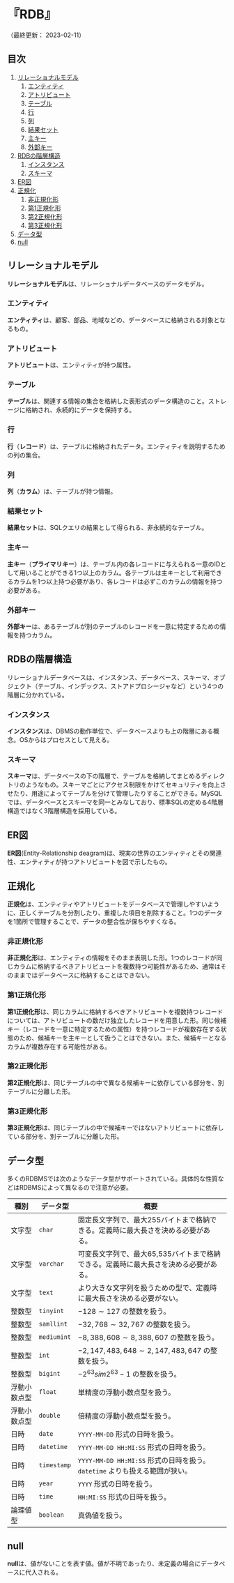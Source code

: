 # 『RDB』

（最終更新： 2023-02-11）


## 目次

1. [リレーショナルモデル](#リレーショナルモデル)
	1. [エンティティ](#エンティティ)
	1. [アトリビュート](#アトリビュート)
	1. [テーブル](#テーブル)
	1. [行](#行)
	1. [列](#列)
	1. [結果セット](#結果セット)
	1. [主キー](#主キー)
	1. [外部キー](#外部キー)
1. [RDBの階層構造](#rdbの階層構造)
	1. [インスタンス](#インスタンス)
	1. [スキーマ](#スキーマ)
1. [ER図](#er図)
1. [正規化](#正規化)
	1. [非正規化形](#非正規化形)
	1. [第1正規化形](#第1正規化形)
	1. [第2正規化形](#第2正規化形)
	1. [第3正規化形](#第3正規化形)
1. [データ型](#データ型)
1. [null](#null)


## リレーショナルモデル

**リレーショナルモデル**は、リレーショナルデータベースのデータモデル。

### エンティティ

**エンティティ**は、顧客、部品、地域などの、データベースに格納される対象となるもの。

### アトリビュート

**アトリビュート**は、エンティティが持つ属性。

### テーブル

**テーブル**は、関連する情報の集合を格納した表形式のデータ構造のこと。ストレージに格納され、永続的にデータを保持する。

### 行

**行**（**レコード**）は、テーブルに格納されたデータ。エンティティを説明するための列の集合。

### 列

**列**（**カラム**）は、テーブルが持つ情報。

### 結果セット

**結果セット**は、SQLクエリの結果として得られる、非永続的なテーブル。

### 主キー

**主キー**（**プライマリキー**）は、テーブル内の各レコードに与えられる一意のIDとして用いることができる1つ以上のカラム。各テーブルは主キーとして利用できるカラムを1つ以上持つ必要があり、各レコードは必ずこのカラムの情報を持つ必要がある。

### 外部キー

**外部キー**は、あるテーブルが別のテーブルのレコードを一意に特定するための情報を持つカラム。


## RDBの階層構造

リレーショナルデータベースは、インスタンス、データベース、スキーマ、オブジェクト（テーブル、インデックス、ストアドプロシージャなど）という4つの階層に分かれている。

### インスタンス

**インスタンス**は、DBMSの動作単位で、データベースよりも上の階層にある概念。OSからはプロセスとして見える。

### スキーマ

**スキーマ**は、データベースの下の階層で、テーブルを格納してまとめるディレクトリのようなもの。スキーマごとにアクセス制限をかけてセキュリティを向上させたり、用途によってテーブルを分けて管理したりすることができる。MySQLでは、データベースとスキーマを同一とみなしており、標準SQLの定める4階層構造ではなく3階層構造を採用している。


## ER図

**ER図**(Entity-Relationship deagram)は、現実の世界のエンティティとその関連性、エンティティが持つアトリビュートを図で示したもの。


## 正規化

**正規化**は、エンティティやアトリビュートをデータベースで管理しやすいように、正しくテーブルを分割したり、重複した項目を削除すること。1つのデータを1箇所で管理することで、データの整合性が保ちやすくなる。

### 非正規化形

**非正規化形**は、エンティティの情報をそのまま表現した形。1つのレコードが同じカラムに格納するべきアトリビュートを複数持つ可能性があるため、通常はそのままではデータベースに格納することはできない。

### 第1正規化形

**第1正規化形**は、同じカラムに格納するべきアトリビュートを複数持つレコードについては、アトリビュートの数だけ独立したレコードを用意した形。同じ候補キー（レコードを一意に特定するための属性）を持つレコードが複数存在する状態のため、候補キーを主キーとして扱うことはできない。また、候補キーとなるカラムが複数存在する可能性がある。

### 第2正規化形

**第2正規化形**は、同じテーブルの中で異なる候補キーに依存している部分を、別テーブルに分離した形。

### 第3正規化形

**第3正規化形**は、同じテーブルの中で候補キーではないアトリビュートに依存している部分を、別テーブルに分離した形。


## データ型

多くのRDBMSでは次のようなデータ型がサポートされている。具体的な性質などはRDBMSによって異なるので注意が必要。

| 種別         | データ型    | 概要                                                                                  |
|--------------|-------------|---------------------------------------------------------------------------------------|
| 文字型       | `char`      | 固定長文字列で、最大255バイトまで格納できる。定義時に最大長さを決める必要がある。    |
| 文字型       | `varchar`   | 可変長文字列で、最大65,535バイトまで格納できる。定義時に最大長さを決める必要がある。 |
| 文字型       | `text`      | より大きな文字列を扱うための型で、定義時に最大長さを決める必要がない。               |
| 整数型       | `tinyint`   | $-128 \sim 127$ の整数を扱う。                                                       |
| 整数型       | `samllint`  | $-32,768 \sim 32,767$ の整数を扱う。                                                 |
| 整数型       | `mediumint` | $-8,388,608 \sim 8,388,607$ の整数を扱う。                                           |
| 整数型       | `int`       | $-2,147,483,648 \sim 2,147,483,647$ の整数を扱う。                                   |
| 整数型       | `bigint`    | $-2^{63} sim 2^{63} - 1$ の整数を扱う。                                              |
| 浮動小数点型 | `float`     | 単精度の浮動小数点型を扱う。                                                         |
| 浮動小数点型 | `double`    | 倍精度の浮動小数点型を扱う。                                                         |
| 日時         | `date`      | `YYYY-MM-DD` 形式の日時を扱う。                                                      |
| 日時         | `datetime`  | `YYYY-MM-DD HH:MI:SS` 形式の日時を扱う。                                             |
| 日時         | `timestamp` | `YYYY-MM-DD HH:MI:SS` 形式の日時を扱う。 `datetime` よりも扱える範囲が狭い。         |
| 日時         | `year`      | `YYYY` 形式の日時を扱う。                                                            |
| 日時         | `time`      | `HH:MI:SS` 形式の日時を扱う。                                                        |
| 論理値型     | `boolean`   | 真偽値を扱う。                                                                       |


## null

**null**は、値がないことを表す値。値が不明であったり、未定義の場合にデータベースに代入される。
